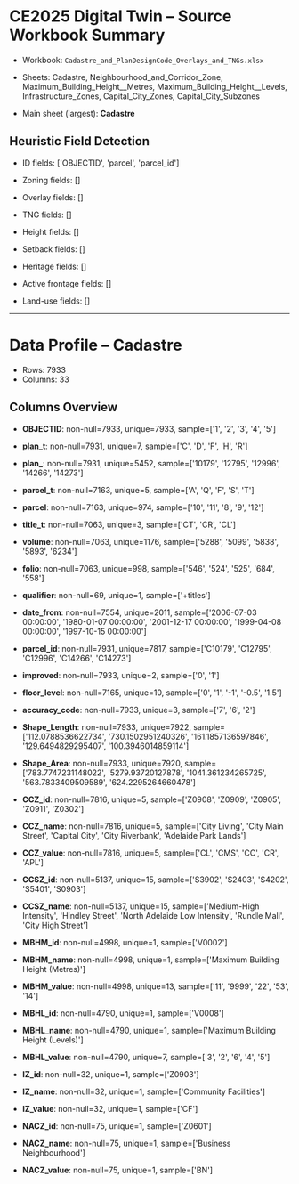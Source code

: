 # CE2025 Digital Twin – Source Workbook Summary

- Workbook: `Cadastre_and_PlanDesignCode_Overlays_and_TNGs.xlsx`

- Sheets: Cadastre, Neighbourhood_and_Corridor_Zone, Maximum_Building_Height__Metres, Maximum_Building_Height__Levels, Infrastructure_Zones, Capital_City_Zones, Capital_City_Subzones

- Main sheet (largest): **Cadastre**

## Heuristic Field Detection

- ID fields: ['OBJECTID', 'parcel', 'parcel_id']

- Zoning fields: []

- Overlay fields: []

- TNG fields: []

- Height fields: []

- Setback fields: []

- Heritage fields: []

- Active frontage fields: []

- Land-use fields: []

---

# Data Profile – Cadastre

- Rows: 7933
- Columns: 33

## Columns Overview

- **OBJECTID**: non-null=7933, unique=7933, sample=['1', '2', '3', '4', '5']

- **plan_t**: non-null=7931, unique=7, sample=['C', 'D', 'F', 'H', 'R']

- **plan_**: non-null=7931, unique=5452, sample=['10179', '12795', '12996', '14266', '14273']

- **parcel_t**: non-null=7163, unique=5, sample=['A', 'Q', 'F', 'S', 'T']

- **parcel**: non-null=7163, unique=974, sample=['10', '11', '8', '9', '12']

- **title_t**: non-null=7063, unique=3, sample=['CT', 'CR', 'CL']

- **volume**: non-null=7063, unique=1176, sample=['5288', '5099', '5838', '5893', '6234']

- **folio**: non-null=7063, unique=998, sample=['546', '524', '525', '684', '558']

- **qualifier**: non-null=69, unique=1, sample=['+titles']

- **date_from**: non-null=7554, unique=2011, sample=['2006-07-03 00:00:00', '1980-01-07 00:00:00', '2001-12-17 00:00:00', '1999-04-08 00:00:00', '1997-10-15 00:00:00']

- **parcel_id**: non-null=7931, unique=7817, sample=['C10179', 'C12795', 'C12996', 'C14266', 'C14273']

- **improved**: non-null=7933, unique=2, sample=['0', '1']

- **floor_level**: non-null=7165, unique=10, sample=['0', '1', '-1', '-0.5', '1.5']

- **accuracy_code**: non-null=7933, unique=3, sample=['7', '6', '2']

- **Shape_Length**: non-null=7933, unique=7922, sample=['112.0788536622734', '730.1502951240326', '161.1857136597846', '129.6494829295407', '100.3946014859114']

- **Shape_Area**: non-null=7933, unique=7920, sample=['783.7747231148022', '5279.93720127878', '1041.361234265725', '563.7833409509589', '624.2295264660478']

- **CCZ_id**: non-null=7816, unique=5, sample=['Z0908', 'Z0909', 'Z0905', 'Z0911', 'Z0302']

- **CCZ_name**: non-null=7816, unique=5, sample=['City Living', 'City Main Street', 'Capital City', 'City Riverbank', 'Adelaide Park Lands']

- **CCZ_value**: non-null=7816, unique=5, sample=['CL', 'CMS', 'CC', 'CR', 'APL']

- **CCSZ_id**: non-null=5137, unique=15, sample=['S3902', 'S2403', 'S4202', 'S5401', 'S0903']

- **CCSZ_name**: non-null=5137, unique=15, sample=['Medium-High Intensity', 'Hindley Street', 'North Adelaide Low Intensity', 'Rundle Mall', 'City High Street']

- **MBHM_id**: non-null=4998, unique=1, sample=['V0002']

- **MBHM_name**: non-null=4998, unique=1, sample=['Maximum Building Height (Metres)']

- **MBHM_value**: non-null=4998, unique=13, sample=['11', '9999', '22', '53', '14']

- **MBHL_id**: non-null=4790, unique=1, sample=['V0008']

- **MBHL_name**: non-null=4790, unique=1, sample=['Maximum Building Height (Levels)']

- **MBHL_value**: non-null=4790, unique=7, sample=['3', '2', '6', '4', '5']

- **IZ_id**: non-null=32, unique=1, sample=['Z0903']

- **IZ_name**: non-null=32, unique=1, sample=['Community Facilities']

- **IZ_value**: non-null=32, unique=1, sample=['CF']

- **NACZ_id**: non-null=75, unique=1, sample=['Z0601']

- **NACZ_name**: non-null=75, unique=1, sample=['Business Neighbourhood']

- **NACZ_value**: non-null=75, unique=1, sample=['BN']

